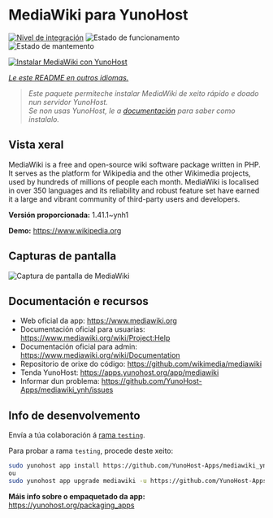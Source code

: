 <!--
NOTA: Este README foi creado automáticamente por <https://github.com/YunoHost/apps/tree/master/tools/readme_generator>
NON debe editarse manualmente.
-->

# MediaWiki para YunoHost

[![Nivel de integración](https://dash.yunohost.org/integration/mediawiki.svg)](https://dash.yunohost.org/appci/app/mediawiki) ![Estado de funcionamento](https://ci-apps.yunohost.org/ci/badges/mediawiki.status.svg) ![Estado de mantemento](https://ci-apps.yunohost.org/ci/badges/mediawiki.maintain.svg)

[![Instalar MediaWiki con YunoHost](https://install-app.yunohost.org/install-with-yunohost.svg)](https://install-app.yunohost.org/?app=mediawiki)

*[Le este README en outros idiomas.](./ALL_README.md)*

> *Este paquete permíteche instalar MediaWiki de xeito rápido e doado nun servidor YunoHost.*  
> *Se non usas YunoHost, le a [documentación](https://yunohost.org/install) para saber como instalalo.*

## Vista xeral

MediaWiki is a free and open-source wiki software package written in PHP. It serves as the platform for Wikipedia and the other Wikimedia projects, used by hundreds of millions of people each month. MediaWiki is localised in over 350 languages and its reliability and robust feature set have earned it a large and vibrant community of third-party users and developers.


**Versión proporcionada:** 1.41.1~ynh1

**Demo:** <https://www.wikipedia.org>

## Capturas de pantalla

![Captura de pantalla de MediaWiki](./doc/screenshots/screenshot.png)

## Documentación e recursos

- Web oficial da app: <https://www.mediawiki.org>
- Documentación oficial para usuarias: <https://www.mediawiki.org/wiki/Project:Help>
- Documentación oficial para admin: <https://www.mediawiki.org/wiki/Documentation>
- Repositorio de orixe do código: <https://github.com/wikimedia/mediawiki>
- Tenda YunoHost: <https://apps.yunohost.org/app/mediawiki>
- Informar dun problema: <https://github.com/YunoHost-Apps/mediawiki_ynh/issues>

## Info de desenvolvemento

Envía a túa colaboración á [rama `testing`](https://github.com/YunoHost-Apps/mediawiki_ynh/tree/testing).

Para probar a rama `testing`, procede deste xeito:

```bash
sudo yunohost app install https://github.com/YunoHost-Apps/mediawiki_ynh/tree/testing --debug
ou
sudo yunohost app upgrade mediawiki -u https://github.com/YunoHost-Apps/mediawiki_ynh/tree/testing --debug
```

**Máis info sobre o empaquetado da app:** <https://yunohost.org/packaging_apps>
